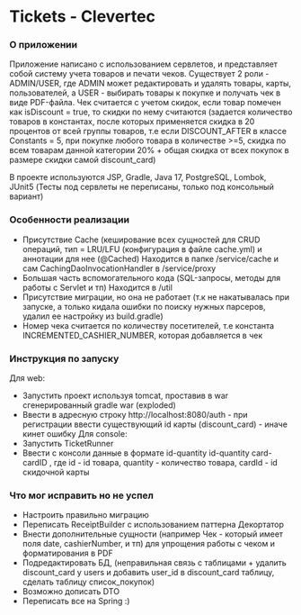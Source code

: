 # Tickets - Clevertec

### О приложении
Приложение написано с использованием сервлетов, и представляет собой систему учета товаров и печати чеков.
Существует 2 роли - ADMIN/USER, где ADMIN может редактировать и удалять товары, карты, пользователей, а USER - 
выбирать товары к покупке и получать чек в виде PDF-файла. 
Чек считается с учетом скидок, если товар помечен как isDiscount = true, то скидки по нему считаются (задается количество товаров в константах,
после которых применяется скидка в 20 процентов от всей группы товаров, т.е если DISCOUNT_AFTER в классе Constants = 5, при покупке любого товара в количестве >=5, скидка по всем товарам данной категории 20% + общая скидка от всех покупок в размере скидки самой discount_card)

В проекте используются JSP, Gradle, Java 17, PostgreSQL, Lombok, JUnit5 (Тесты под сервлеты не переписаны, только под консольный вариант)
### Особенности реализации
- Присутствие Cache (кеширование всех сущностей для CRUD операций, тип = LRU/LFU (конфигурация в файле cache.yml) и аннотации для нее (@Cached)
  Находится в папке /service/cache и сам CachingDaoInvocationHandler в /service/proxy
- Большая часть вспомогательного кода (SQL-запросы, методы для работы с Servlet и тп) 
  Находится в /util
- Присутствие миграции, но она не работает (т.к не накатывалась при запуске, а только кидала ошибки по поиску нужных парсеров, удалил ее настройку из build.gradle)
- Номер чека считается по количеству посетителей, т.е константа INCREMENTED_CASHIER_NUMBER, которая добавляется в чек

### Инструкция по запуску
Для web:
- Запустить проект используя tomcat, проставив в war сгенерированный gradle war (exploded)
- Ввести в адресную строку http://localhost:8080/auth - при регистрации ввести существующий id карты (discount_card) - иначе кинет ошибку
Для console:
- Запустить TicketRunner
- Ввести с консоли данные в формате id-quantity id-quantity card-cardID , где id - id товара,  quantity - количество товара,
cardId - id скидочной карты

### Что мог исправить но не успел
- Настроить правильно миграцию
- Переписать ReceiptBuilder с использованием паттерна Декортатор
- Внести дополнительные сущности (например Чек - который имеет поля date, cashierNumber, и тп) для упрощения работы с чеком и форматирования в PDF
- Подредактировать БД, (неправильная связь с таблицами + удалить discount_card у users и добавить user_id в discount_card таблицу, сделать таблицу список_покупок)
- Возможно дописать DTO
- Переписать все на Spring :)



